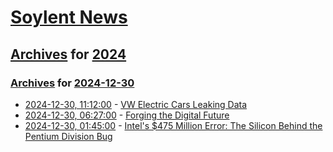 # [Soylent News](../../../README.md)

## [Archives](../../index.md) for [2024](../index.md)

### [Archives](../../index.md) for [2024-12-30](index.md)

* [2024-12-30, 11:12:00](https://soylentnews.org/article.pl?sid=24/12/29/1438231&from=rss) - [VW Electric Cars Leaking Data](https://soylentnews.org/article.pl?sid=24/12/29/1438231&from=rss)
* [2024-12-30, 06:27:00](https://soylentnews.org/article.pl?sid=24/12/29/1428219&from=rss) - [Forging the Digital Future](https://soylentnews.org/article.pl?sid=24/12/29/1428219&from=rss)
* [2024-12-30, 01:45:00](https://soylentnews.org/article.pl?sid=24/12/29/1415255&from=rss) - [Intel's $475 Million Error: The Silicon Behind the Pentium Division Bug](https://soylentnews.org/article.pl?sid=24/12/29/1415255&from=rss)
